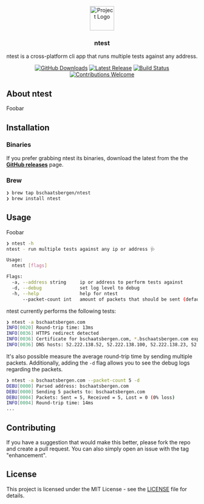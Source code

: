 <p align="center"><img src="https://twemoji.maxcdn.com/2/svg/1fa7a.svg" height="64" alt="Project Logo"></p>
<h3 align="center">ntest</h3>
<p align="center">ntest is a cross-platform cli app that runs multiple tests against any address.</p>
<p align="center">
    <a href="https://github.com/bschaatsbergen/ntest/releases"><img src="https://img.shields.io/github/downloads/bschaatsbergen/ntest/total.svg" alt="GitHub Downloads"></a>
    <a href="https://github.com/bschaatsbergen/ntest/releases/latest"><img src="https://img.shields.io/github/release/bschaatsbergen/ntest.svg" alt="Latest Release"></a>
    <a href="https://github.com/bschaatsbergen/ntest/actions/workflows/go-ci.yaml"><img src="https://img.shields.io/github/workflow/status/bschaatsbergen/ntest/Go" alt="Build Status"></a>
    <a href="https://github.com/bschaatsbergen/ntest/issues"><img src="https://img.shields.io/badge/contributions-welcome-ff69b4.svg" alt="Contributions Welcome"></a>
</p>

## About ntest

Foobar

## Installation

### Binaries

If you prefer grabbing ntest its binaries, download the latest from the the **[GitHub releases](https://github.com/bschaatsbergen/ntest/releases)** page.

### Brew

```sh
❯ brew tap bschaatsbergen/ntest
❯ brew install ntest
```

## Usage

Foobar

```sh
❯ ntest -h
ntest - run multiple tests against any ip or address 🩺

Usage:
  ntest [flags]

Flags:
  -a, --address string     ip or address to perform tests against
  -d, --debug              set log level to debug
  -h, --help               help for ntest
      --packet-count int   amount of packets that should be sent (default 1)
```

ntest currently performs the following tests:

```sh
❯ ntest -a bschaatsbergen.com
INFO[0020] Round-trip time: 13ms                        
INFO[0036] HTTPS redirect detected                      
INFO[0036] Certificate for bschaatsbergen.com, *.bschaatsbergen.com expires in 186 days 
INFO[0036] DNS hosts: 52.222.138.52, 52.222.138.100, 52.222.138.23, 52.222.138.36
```

It's also possible measure the average round-trip time by sending multiple packets.
Additionally, adding the `-d` flag allows you to see the debug logs regarding the packets.

```sh
❯ ntest -a bschaatsbergen.com --packet-count 5 -d
DEBU[0000] Parsed address: bschaatsbergen.com           
DEBU[0000] Sending 5 packets to: bschaatsbergen.com     
DEBU[0004] Packets: Sent = 5, Received = 5, Lost = 0 (0% loss) 
INFO[0004] Round-trip time: 14ms                        
...
```

## Contributing

If you have a suggestion that would make this better, please fork the repo and create a pull request. You can also simply open an issue with the tag "enhancement".

## License

This project is licensed under the MIT License - see the [LICENSE](LICENSE) file for details.
